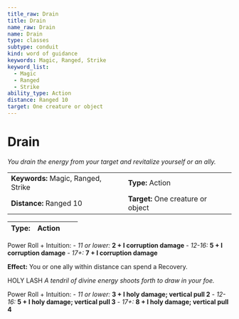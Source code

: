 ```yaml
---
title_raw: Drain
title: Drain
name_raw: Drain
name: Drain
type: classes
subtype: conduit
kind: word of guidance
keywords: Magic, Ranged, Strike
keyword_list:
  - Magic
  - Ranged
  - Strike
ability_type: Action
distance: Ranged 10
target: One creature or object
---
```


# Drain

*You drain the energy from your target and revitalize yourself or an ally.*

|                                     |                                    |
| :---------------------------------- | :--------------------------------- |
| **Keywords:** Magic, Ranged, Strike | **Type:** Action                   |
| **Distance:** Ranged 10             | **Target:** One creature or object |

| **Type:** | Action |     |     |
| --------- | ------ | --- | --- |

Power Roll + Intuition: - *11 or lower:* **2 + I corruption damage** - *12-16:* **5 + I corruption damage** - *17+:* **7 + I corruption damage**

**Effect:** You or one ally within distance can spend a Recovery.

HOLY LASH *A tendril of divine energy shoots forth to draw in your foe.*

Power Roll + Intuition: - *11 or lower:* **3 + I holy damage; vertical pull 2** - *12-16:* **5 + I holy damage; vertical pull 3** - *17+:* **8 + I holy damage; vertical pull 4**
